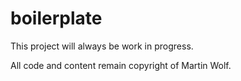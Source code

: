 boilerplate
===========

This project will always be work in progress.

All code and content remain copyright of Martin Wolf.
